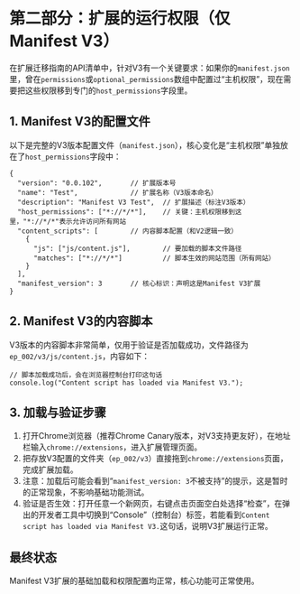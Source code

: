 # 第二部分：扩展的运行权限（仅Manifest V3）

在扩展迁移指南的API清单中，针对V3有一个关键要求：如果你的`manifest.json`里，曾在`permissions`或`optional_permissions`数组中配置过“主机权限”，现在需要把这些权限移到专门的`host_permissions`字段里。


## 1. Manifest V3的配置文件
以下是完整的V3版本配置文件（`manifest.json`），核心变化是“主机权限”单独放在了`host_permissions`字段中：
```
{
  "version": "0.0.102",       // 扩展版本号
  "name": "Test",             // 扩展名称（V3版本命名）
  "description": "Manifest V3 Test",  // 扩展描述（标注V3版本）
  "host_permissions": ["*://*/*"],    // 关键：主机权限移到这里，"*://*/*"表示允许访问所有网站
  "content_scripts": [        // 内容脚本配置（和V2逻辑一致）
    {
      "js": ["js/content.js"],        // 要加载的脚本文件路径
      "matches": ["*://*/*"]          // 脚本生效的网站范围（所有网站）
    }
  ],
  "manifest_version": 3       // 核心标识：声明这是Manifest V3扩展
}
```


## 2. Manifest V3的内容脚本
V3版本的内容脚本非常简单，仅用于验证是否加载成功，文件路径为`ep_002/v3/js/content.js`，内容如下：
```
// 脚本加载成功后，会在浏览器控制台打印这句话
console.log("Content script has loaded via Manifest V3.");
```


## 3. 加载与验证步骤
1. 打开Chrome浏览器（推荐Chrome Canary版本，对V3支持更友好），在地址栏输入`chrome://extensions`，进入扩展管理页面。
2. 把存放V3配置的文件夹（`ep_002/v3`）直接拖到`chrome://extensions`页面，完成扩展加载。
3. 注意：加载后可能会看到“`manifest_version: 3`不被支持”的提示，这是暂时的正常现象，不影响基础功能测试。
4. 验证是否生效：打开任意一个新网页，右键点击页面空白处选择“检查”，在弹出的开发者工具中切换到“Console”（控制台）标签，若能看到`Content script has loaded via Manifest V3.`这句话，说明V3扩展运行正常。


## 最终状态
Manifest V3扩展的基础加载和权限配置均正常，核心功能可正常使用。
